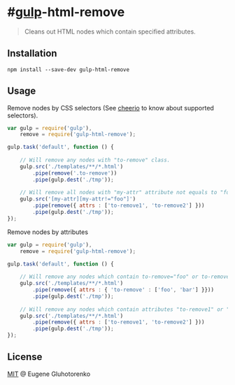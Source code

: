 #[gulp](https://github.com/wearefractal/gulp)-html-remove
==============

> Cleans out HTML nodes which contain specified attributes.

## Installation

```
npm install --save-dev gulp-html-remove
```
## Usage

Remove nodes by CSS selectors (See [cheerio](https://https://github.com/cheeriojs/cheerio) to know about supported selectors).

```js
var gulp = require('gulp'),
    remove = require('gulp-html-remove');

gulp.task('default', function () {
    
    // Will remove any nodes with "to-remove" class.
    gulp.src('./templates/**/*.html')
        .pipe(remove('.to-remove'))
        .pipe(gulp.dest('./tmp'));
        
    // Will remove all nodes with "my-attr" attribute not equals to "foo"
    gulp.src('[my-attr][my-attr!="foo"]')
        .pipe(remove({ attrs : ['to-remove1', 'to-remove2'] }))
        .pipe(gulp.dest('./tmp'));
});
```

Remove nodes by attributes

```js
var gulp = require('gulp'),
    remove = require('gulp-html-remove');

gulp.task('default', function () {
    
    // Will remove any nodes which contain to-remove="foo" or to-remove="bar" attributes.
    gulp.src('./templates/**/*.html')
        .pipe(remove({ attrs : { 'to-remove' : ['foo', 'bar'] }}))
        .pipe(gulp.dest('./tmp'));
        
    // Will remove any nodes which contain attributes "to-remove1" or "to-remove2" with any values. 
    gulp.src('./templates/**/*.html')
        .pipe(remove({ attrs : ['to-remove1', 'to-remove2'] }))
        .pipe(gulp.dest('./tmp'));
});
```

## License

[MIT](http://en.wikipedia.org/wiki/MIT_License) @ Eugene Gluhotorenko
